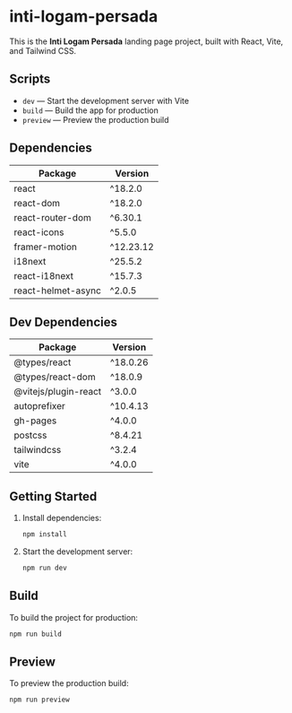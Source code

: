 # inti-logam-persada

This is the **Inti Logam Persada** landing page project, built with React, Vite, and Tailwind CSS.

## Scripts

- `dev` — Start the development server with Vite
- `build` — Build the app for production
- `preview` — Preview the production build

## Dependencies

| Package              | Version    |
|----------------------|-----------|
| react                | ^18.2.0   |
| react-dom            | ^18.2.0   |
| react-router-dom     | ^6.30.1   |
| react-icons          | ^5.5.0    |
| framer-motion        | ^12.23.12 |
| i18next              | ^25.5.2   |
| react-i18next        | ^15.7.3   |
| react-helmet-async   | ^2.0.5    |

## Dev Dependencies

| Package                | Version    |
|------------------------|-----------|
| @types/react           | ^18.0.26  |
| @types/react-dom       | ^18.0.9   |
| @vitejs/plugin-react   | ^3.0.0    |
| autoprefixer           | ^10.4.13  |
| gh-pages               | ^4.0.0    |
| postcss                | ^8.4.21   |
| tailwindcss            | ^3.2.4    |
| vite                   | ^4.0.0    |

## Getting Started

1. Install dependencies:
	```sh
	npm install
	```
2. Start the development server:
	```sh
	npm run dev
	```

## Build

To build the project for production:
```sh
npm run build
```

## Preview

To preview the production build:
```sh
npm run preview
```